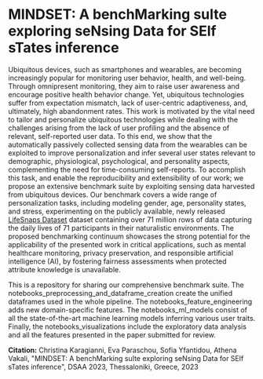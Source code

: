 # MINDSET: A benchMarking suIte exploring seNsing Data for SElf sTates inference

Ubiquitous devices, such as smartphones and wearables, are becoming increasingly popular for monitoring user behavior, health, and well-being. Through omnipresent monitoring, they aim to raise user awareness and encourage positive health behavior change. Yet, ubiquitous technologies suffer from expectation mismatch, lack of user-centric adaptiveness, and, ultimately, high abandonment rates. This work is motivated by the vital need to tailor and personalize ubiquitous technologies while dealing with the challenges arising from the lack of user profiling and the absence of relevant, self-reported user data. To this end, we show that the automatically passively collected sensing data from the wearables can be exploited to improve personalization and infer several user states relevant to demographic, physiological, psychological, and personality aspects, complementing the need for time-consuming self-reports. To accomplish this task, and enable the reproducibility and extensibility of our work; we propose an extensive benchmark suite by exploiting sensing data harvested from ubiquitous devices. Our benchmark covers a wide range of personalization tasks, including modeling gender, age, personality states, and stress, experimenting on the publicly available, newly released [LifeSnaps Dataset](https://www.nature.com/articles/s41597-022-01764-x) dataset containing over 71 million rows of data capturing the daily lives of 71 participants in their naturalistic environments. The proposed benchmarking continuum showcases the strong potential for the applicability of the presented work in critical applications, such as mental healthcare monitoring, privacy preservation, and responsible artificial intelligence (AI), by fostering fairness assessments when protected attribute knowledge is unavailable.

This is a repository for sharing our comprehensive benchmark suite. The notebooks_preprocessing_and_dataframe_creation create the unified dataframes used in the whole pipeline. The notebooks_feature_engineering adds new domain-specific features. The notebooks_ml_models consist of all the state-of-the-art machine learning models inferring various user traits. Finally, the notebooks_visualizations include the exploratory data analysis and all the features presented in the paper submitted for review.

**Citation:**
Christina Karagianni, Eva Paraschou, Sofia Yfantidou, Athena Vakali, "MINDSET: A benchMarking suIte exploring seNsing Data for SElf sTates inference", DSAA 2023, Thessaloniki, Greece, 2023




